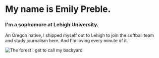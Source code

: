 # My name is Emily Preble.
### I'm a sophomore at Lehigh University.

An Oregon native, I shipped myself out to Lehigh to join the softball team and study journalism here. And I'm loving every minute of it.

![The forest I get to call my backyard.](https://www.thetreecenter.com/wp-content/uploads/evergreen-tre-832x350.jpg)
